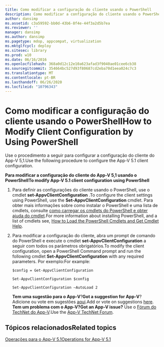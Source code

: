 ```yaml
---
title: Como modificar a configuração do cliente usando o PowerShell
description: Como modificar a configuração do cliente usando o PowerShell
author: dansimp
ms.assetid: c3a59592-bb0d-43b6-8f4e-44f3a2d5b7ea
ms.reviewer: ''
manager: dansimp
ms.author: dansimp
ms.pagetype: mdop, appcompat, virtualization
ms.mktglfcycl: deploy
ms.sitesec: library
ms.prod: w10
ms.date: 06/16/2016
ms.openlocfilehash: 368a0d12c12e10a623afad3f9040ae01cee6cb38
ms.sourcegitcommit: 354664bc527d93f80687cd2eba70d1eea024c7c3
ms.translationtype: MT
ms.contentlocale: pt-BR
ms.lasthandoff: 06/26/2020
ms.locfileid: "10796343"
---
```

# <span data-ttu-id="181da-103">Como modificar a configuração do cliente usando o PowerShell</span><span class="sxs-lookup"><span data-stu-id="181da-103">How to Modify Client Configuration by Using PowerShell</span></span>


<span data-ttu-id="181da-104">Use o procedimento a seguir para configurar a configuração do cliente do App-V 5,1.</span><span class="sxs-lookup"><span data-stu-id="181da-104">Use the following procedure to configure the App-V 5.1 client configuration.</span></span>

**<span data-ttu-id="181da-105">Para modificar a configuração do cliente do App-V 5,1 usando o PowerShell</span><span class="sxs-lookup"><span data-stu-id="181da-105">To modify App-V 5.1 client configuration using PowerShell</span></span>**

1.  <span data-ttu-id="181da-106">Para definir as configurações do cliente usando o PowerShell, use o cmdlet **set-AppvClientConfiguration** .</span><span class="sxs-lookup"><span data-stu-id="181da-106">To configure the client settings using PowerShell, use the **Set-AppvClientConfiguration** cmdlet.</span></span> <span data-ttu-id="181da-107">Para obter mais informações sobre como instalar o PowerShell e uma lista de cmdlets, consulte [como carregar os cmdlets do PowerShell e obter ajuda do cmdlet](how-to-load-the-powershell-cmdlets-and-get-cmdlet-help-51.md).</span><span class="sxs-lookup"><span data-stu-id="181da-107">For more information about installing PowerShell, and a list of cmdlets see, [How to Load the PowerShell Cmdlets and Get Cmdlet Help](how-to-load-the-powershell-cmdlets-and-get-cmdlet-help-51.md).</span></span>

2.  <span data-ttu-id="181da-108">Para modificar a configuração do cliente, abra um prompt de comando do PowerShell e execute o cmdlet **set-AppvClientConfiguration** a seguir com todos os parâmetros obrigatórios.</span><span class="sxs-lookup"><span data-stu-id="181da-108">To modify the client configuration, open a PowerShell Command prompt and run the following cmdlet **Set-AppvClientConfiguration** with any required parameters.</span></span> <span data-ttu-id="181da-109">Por exemplo:</span><span class="sxs-lookup"><span data-stu-id="181da-109">For example:</span></span>

    `$config = Get-AppvClientConfiguration`

    `Set-AppvClientConfiguration $config`

    `Set-AppvClientConfiguration –AutoLoad 2`

    <span data-ttu-id="181da-110">**Tem uma sugestão para o App-V**?</span><span class="sxs-lookup"><span data-stu-id="181da-110">**Got a suggestion for App-V**?</span></span> <span data-ttu-id="181da-111">Adicione ou vote em sugestões [aqui](http://appv.uservoice.com/forums/280448-microsoft-application-virtualization).</span><span class="sxs-lookup"><span data-stu-id="181da-111">Add or vote on suggestions [here](http://appv.uservoice.com/forums/280448-microsoft-application-virtualization).</span></span> **<span data-ttu-id="181da-112">Tem um problema com o App-V?</span><span class="sxs-lookup"><span data-stu-id="181da-112">Got an App-V issue?</span></span>** <span data-ttu-id="181da-113">Use o [Fórum do TechNet do App-V](https://social.technet.microsoft.com/Forums/home?forum=mdopappv).</span><span class="sxs-lookup"><span data-stu-id="181da-113">Use the [App-V TechNet Forum](https://social.technet.microsoft.com/Forums/home?forum=mdopappv).</span></span>

## <span data-ttu-id="181da-114">Tópicos relacionados</span><span class="sxs-lookup"><span data-stu-id="181da-114">Related topics</span></span>


[<span data-ttu-id="181da-115">Operações para o App-V 5.1</span><span class="sxs-lookup"><span data-stu-id="181da-115">Operations for App-V 5.1</span></span>](operations-for-app-v-51.md)

 

 





